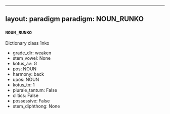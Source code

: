 
---
layout: paradigm
paradigm: NOUN_RUNKO
---
### ` NOUN_RUNKO `

Dictionary class 1nko
* grade_dir: weaken
* stem_vowel: None
* kotus_av: G
* pos: NOUN
* harmony: back
* upos: NOUN
* kotus_tn: 1
* plurale_tantum: False
* clitics: False
* possessive: False
* stem_diphthong: None
